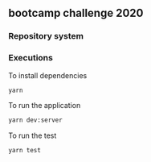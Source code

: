 ## bootcamp challenge 2020

### Repository system

### Executions

To install dependencies
```zsh
yarn
```

To run the application
```zsh
yarn dev:server
```

To run the test
```zsh
yarn test
```
